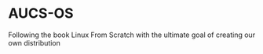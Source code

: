 # AUCS-OS
Following the book Linux From Scratch with the ultimate goal of creating our own distribution 
